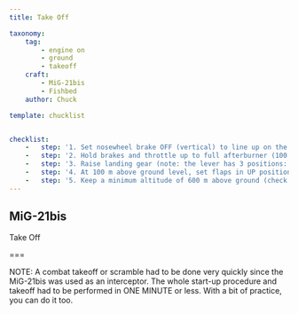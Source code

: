 ```yaml
---
title: Take Off

taxonomy:
    tag:
        - engine on
        - ground
        - takeoff
    craft:
        - MiG-21bis
        - Fishbed
    author: Chuck

template: chucklist


checklist:
    -   step: '1. Set nosewheel brake OFF (vertical) to line up on the runway by using brakes and rudder. Once in position, click on landing gear mechanical lock, set flaps to TAKEOFF position (25 deg). Straighten the plane nosewheel and set nosewheel brake ON (horizontal).'
    -   step: '2. Hold brakes and throttle up to full afterburner (100 %). Release brakes and rotate (nose up 10 deg on UUA) at 250-300 km/h IAS.'
    -   step: '3. Raise landing gear (note: the lever has 3 positions: DOWN/NEUTRAL/UP). Initial climb at 360-380 km/h IAS. Once gear is raised, set to neutral position.'
    -   step: '4. At 100 m above ground level, set flaps in UP position and keep a 15 deg climb (use UUA as reference).'
    -   step: '5. Keep a minimum altitude of 600 m above ground (check radar altimeter) and maintain a minimum speed of 600 km/h IAS. Throttle back to set afterburner OFF.'
---
```


## MiG-21bis 
Take Off

===
  
NOTE: A combat takeoff or scramble had to be done very quickly since the
MiG-21bis was used as an interceptor. The whole start-up procedure and
takeoff had to be performed in ONE MINUTE or less. With a bit of practice,
you can do it too.